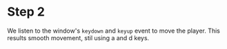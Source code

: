# Step 2 
We listen to the window's `keydown` and `keyup` event to move the player. This results smooth movement, stil using a and d keys.